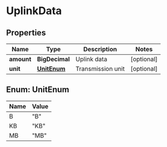 

# UplinkData


## Properties

| Name | Type | Description | Notes |
|------------ | ------------- | ------------- | -------------|
|**amount** | **BigDecimal** | Uplink data |  [optional] |
|**unit** | [**UnitEnum**](#UnitEnum) | Transmission unit |  [optional] |



## Enum: UnitEnum

| Name | Value |
|---- | -----|
| B | &quot;B&quot; |
| KB | &quot;KB&quot; |
| MB | &quot;MB&quot; |



